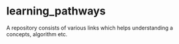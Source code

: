# learning_pathways
A repository consists of various links which helps understanding a concepts, algorithm etc. 
